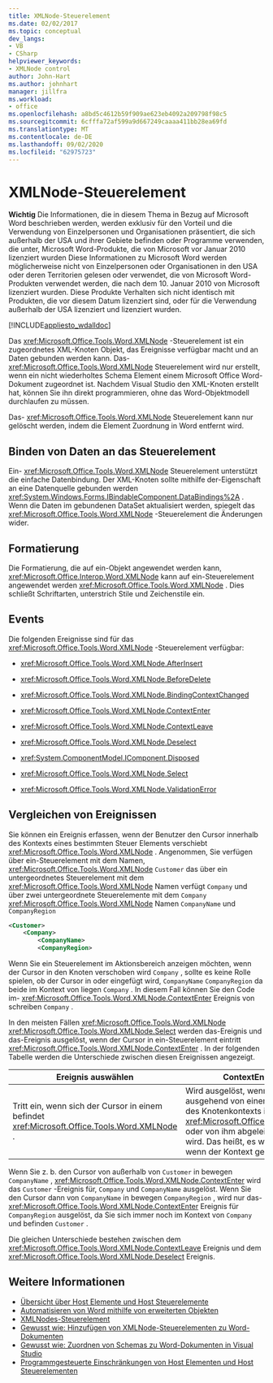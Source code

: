 ```yaml
---
title: XMLNode-Steuerelement
ms.date: 02/02/2017
ms.topic: conceptual
dev_langs:
- VB
- CSharp
helpviewer_keywords:
- XMLNode control
author: John-Hart
ms.author: johnhart
manager: jillfra
ms.workload:
- office
ms.openlocfilehash: a8bd5c4612b59f909ae623eb4092a209798f98c5
ms.sourcegitcommit: 6cfffa72af599a9d667249caaaa411bb28ea69fd
ms.translationtype: MT
ms.contentlocale: de-DE
ms.lasthandoff: 09/02/2020
ms.locfileid: "62975723"
---
```

# <a name="xmlnode-control"></a>XMLNode-Steuerelement
  **Wichtig** Die Informationen, die in diesem Thema in Bezug auf Microsoft Word beschrieben werden, werden exklusiv für den Vorteil und die Verwendung von Einzelpersonen und Organisationen präsentiert, die sich außerhalb der USA und ihrer Gebiete befinden oder Programme verwenden, die unter, Microsoft Word-Produkte, die von Microsoft vor Januar 2010 lizenziert wurden Diese Informationen zu Microsoft Word werden möglicherweise nicht von Einzelpersonen oder Organisationen in den USA oder deren Territorien gelesen oder verwendet, die von Microsoft Word-Produkten verwendet werden, die nach dem 10. Januar 2010 von Microsoft lizenziert wurden. Diese Produkte Verhalten sich nicht identisch mit Produkten, die vor diesem Datum lizenziert sind, oder für die Verwendung außerhalb der USA lizenziert und lizenziert wurden.

 [!INCLUDE[appliesto_wdalldoc](../vsto/includes/appliesto-wdalldoc-md.md)]

 Das <xref:Microsoft.Office.Tools.Word.XMLNode> -Steuerelement ist ein zugeordnetes XML-Knoten Objekt, das Ereignisse verfügbar macht und an Daten gebunden werden kann. Das- <xref:Microsoft.Office.Tools.Word.XMLNode> Steuerelement wird nur erstellt, wenn ein nicht wiederholtes Schema Element einem Microsoft Office Word-Dokument zugeordnet ist. Nachdem Visual Studio den XML-Knoten erstellt hat, können Sie ihn direkt programmieren, ohne das Word-Objektmodell durchlaufen zu müssen.

 Das- <xref:Microsoft.Office.Tools.Word.XMLNode> Steuerelement kann nur gelöscht werden, indem die Element Zuordnung in Word entfernt wird.

## <a name="bind-data-to-the-control"></a>Binden von Daten an das Steuerelement
 Ein- <xref:Microsoft.Office.Tools.Word.XMLNode> Steuerelement unterstützt die einfache Datenbindung. Der XML-Knoten sollte mithilfe der-Eigenschaft an eine Datenquelle gebunden werden <xref:System.Windows.Forms.IBindableComponent.DataBindings%2A> . Wenn die Daten im gebundenen DataSet aktualisiert werden, spiegelt das <xref:Microsoft.Office.Tools.Word.XMLNode> -Steuerelement die Änderungen wider.

## <a name="formatting"></a>Formatierung
 Die Formatierung, die auf ein-Objekt angewendet werden kann, <xref:Microsoft.Office.Interop.Word.XMLNode> kann auf ein-Steuerelement angewendet werden <xref:Microsoft.Office.Tools.Word.XMLNode> . Dies schließt Schriftarten, unterstrich Stile und Zeichenstile ein.

## <a name="events"></a>Events
 Die folgenden Ereignisse sind für das <xref:Microsoft.Office.Tools.Word.XMLNode> -Steuerelement verfügbar:

- <xref:Microsoft.Office.Tools.Word.XMLNode.AfterInsert>

- <xref:Microsoft.Office.Tools.Word.XMLNode.BeforeDelete>

- <xref:Microsoft.Office.Tools.Word.XMLNode.BindingContextChanged>

- <xref:Microsoft.Office.Tools.Word.XMLNode.ContextEnter>

- <xref:Microsoft.Office.Tools.Word.XMLNode.ContextLeave>

- <xref:Microsoft.Office.Tools.Word.XMLNode.Deselect>

- <xref:System.ComponentModel.IComponent.Disposed>

- <xref:Microsoft.Office.Tools.Word.XMLNode.Select>

- <xref:Microsoft.Office.Tools.Word.XMLNode.ValidationError>

## <a name="compare-events"></a>Vergleichen von Ereignissen
 Sie können ein Ereignis erfassen, wenn der Benutzer den Cursor innerhalb des Kontexts eines bestimmten Steuer Elements verschiebt <xref:Microsoft.Office.Tools.Word.XMLNode> . Angenommen, Sie verfügen über ein-Steuerelement mit dem Namen, <xref:Microsoft.Office.Tools.Word.XMLNode> `Customer` das über ein untergeordnetes Steuerelement mit dem <xref:Microsoft.Office.Tools.Word.XMLNode> Namen verfügt `Company` und über zwei untergeordnete Steuerelemente mit dem `Company` <xref:Microsoft.Office.Tools.Word.XMLNode> Namen `CompanyName` und `CompanyRegion`

```xml
<Customer>
    <Company>
        <CompanyName>
        <CompanyRegion>
```

 Wenn Sie ein Steuerelement im Aktionsbereich anzeigen möchten, wenn der Cursor in den Knoten verschoben wird `Company` , sollte es keine Rolle spielen, ob der Cursor in oder eingefügt wird, `CompanyName` `CompanyRegion` da beide im Kontext von liegen `Company` . In diesem Fall können Sie den Code im- <xref:Microsoft.Office.Tools.Word.XMLNode.ContextEnter> Ereignis von schreiben `Company` .

 In den meisten Fällen <xref:Microsoft.Office.Tools.Word.XMLNode> <xref:Microsoft.Office.Tools.Word.XMLNode.Select> werden das-Ereignis und das-Ereignis ausgelöst, wenn der Cursor in ein-Steuerelement eintritt <xref:Microsoft.Office.Tools.Word.XMLNode.ContextEnter> . In der folgenden Tabelle werden die Unterschiede zwischen diesen Ereignissen angezeigt.

|Ereignis auswählen|ContextEnter-Ereignis|
|------------------|------------------------|
|Tritt ein, wenn sich der Cursor in einem befindet <xref:Microsoft.Office.Tools.Word.XMLNode> .|Wird ausgelöst, wenn der Cursor ausgehend von einem Bereich außerhalb des Knotenkontexts in einen <xref:Microsoft.Office.Tools.Word.XMLNode> oder von ihm abgeleiteten Knoten platziert wird. Das heißt, es wird nur ausgelöst, wenn der Kontext geändert wird.|

 Wenn Sie z. b. den Cursor von außerhalb von `Customer` in bewegen `CompanyName` , <xref:Microsoft.Office.Tools.Word.XMLNode.ContextEnter> wird das `Customer` -Ereignis für, `Company` und `CompanyName` ausgelöst. Wenn Sie den Cursor dann von `CompanyName` in bewegen `CompanyRegion` , wird nur das- <xref:Microsoft.Office.Tools.Word.XMLNode.ContextEnter> Ereignis für `CompanyRegion` ausgelöst, da Sie sich immer noch im Kontext von `Company` und befinden `Customer` .

 Die gleichen Unterschiede bestehen zwischen dem <xref:Microsoft.Office.Tools.Word.XMLNode.ContextLeave> Ereignis und dem <xref:Microsoft.Office.Tools.Word.XMLNode.Deselect> Ereignis.

## <a name="see-also"></a>Weitere Informationen
- [Übersicht über Host Elemente und Host Steuerelemente](../vsto/host-items-and-host-controls-overview.md)
- [Automatisieren von Word mithilfe von erweiterten Objekten](../vsto/automating-word-by-using-extended-objects.md)
- [XMLNodes-Steuerelement](../vsto/xmlnodes-control.md)
- [Gewusst wie: Hinzufügen von XMLNode-Steuerelementen zu Word-Dokumenten](../vsto/how-to-add-xmlnode-controls-to-word-documents.md)
- [Gewusst wie: Zuordnen von Schemas zu Word-Dokumenten in Visual Studio](../vsto/how-to-map-schemas-to-word-documents-inside-visual-studio.md)
- [Programmgesteuerte Einschränkungen von Host Elementen und Host Steuerelementen](../vsto/programmatic-limitations-of-host-items-and-host-controls.md)
